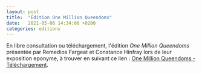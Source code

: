 ```yaml
---
layout: post
title:  "Édition One Million Queendoms"
date:   2021-05-06 14:34:08 +0200
categories: editions
---
```

En libre consultation ou téléchargement, l'édition *One Million Queendoms* présentée par Remedios Fargeat et Constance Hinfray lors de leur exposition eponyme, à trouver en suivant ce lien : <a href="http://laguerriere.net/imgs/onemillionqueendoms_editionnumerique.pdf">One Million Queendoms - Téléchargement</a>. 

